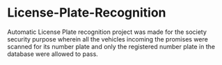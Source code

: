 # License-Plate-Recognition
Automatic License Plate recognition project was made for the society security purpose wherein all the vehicles incoming the promises were scanned for its number plate and only the registered number plate in the database were allowed to pass.
